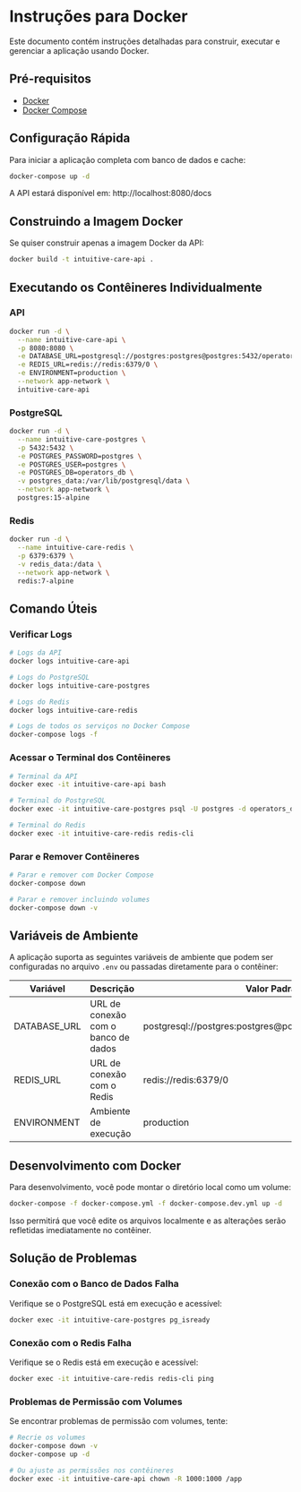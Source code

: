 # Instruções para Docker

Este documento contém instruções detalhadas para construir, executar e gerenciar a aplicação usando Docker.

## Pré-requisitos

- [Docker](https://docs.docker.com/get-docker/)
- [Docker Compose](https://docs.docker.com/compose/install/)

## Configuração Rápida

Para iniciar a aplicação completa com banco de dados e cache:

```bash
docker-compose up -d
```

A API estará disponível em: http://localhost:8080/docs

## Construindo a Imagem Docker

Se quiser construir apenas a imagem Docker da API:

```bash
docker build -t intuitive-care-api .
```

## Executando os Contêineres Individualmente

### API

```bash
docker run -d \
  --name intuitive-care-api \
  -p 8080:8080 \
  -e DATABASE_URL=postgresql://postgres:postgres@postgres:5432/operators_db \
  -e REDIS_URL=redis://redis:6379/0 \
  -e ENVIRONMENT=production \
  --network app-network \
  intuitive-care-api
```

### PostgreSQL

```bash
docker run -d \
  --name intuitive-care-postgres \
  -p 5432:5432 \
  -e POSTGRES_PASSWORD=postgres \
  -e POSTGRES_USER=postgres \
  -e POSTGRES_DB=operators_db \
  -v postgres_data:/var/lib/postgresql/data \
  --network app-network \
  postgres:15-alpine
```

### Redis

```bash
docker run -d \
  --name intuitive-care-redis \
  -p 6379:6379 \
  -v redis_data:/data \
  --network app-network \
  redis:7-alpine
```

## Comando Úteis

### Verificar Logs

```bash
# Logs da API
docker logs intuitive-care-api

# Logs do PostgreSQL
docker logs intuitive-care-postgres

# Logs do Redis
docker logs intuitive-care-redis

# Logs de todos os serviços no Docker Compose
docker-compose logs -f
```

### Acessar o Terminal dos Contêineres

```bash
# Terminal da API
docker exec -it intuitive-care-api bash

# Terminal do PostgreSQL
docker exec -it intuitive-care-postgres psql -U postgres -d operators_db

# Terminal do Redis
docker exec -it intuitive-care-redis redis-cli
```

### Parar e Remover Contêineres

```bash
# Parar e remover com Docker Compose
docker-compose down

# Parar e remover incluindo volumes
docker-compose down -v
```

## Variáveis de Ambiente

A aplicação suporta as seguintes variáveis de ambiente que podem ser configuradas no arquivo `.env` ou passadas diretamente para o contêiner:

| Variável        | Descrição                            | Valor Padrão                                         |
|-----------------|--------------------------------------|------------------------------------------------------|
| DATABASE_URL    | URL de conexão com o banco de dados  | postgresql://postgres:postgres@postgres:5432/operators_db |
| REDIS_URL       | URL de conexão com o Redis           | redis://redis:6379/0                                |
| ENVIRONMENT     | Ambiente de execução                 | production                                           |

## Desenvolvimento com Docker

Para desenvolvimento, você pode montar o diretório local como um volume:

```bash
docker-compose -f docker-compose.yml -f docker-compose.dev.yml up -d
```

Isso permitirá que você edite os arquivos localmente e as alterações serão refletidas imediatamente no contêiner.

## Solução de Problemas

### Conexão com o Banco de Dados Falha

Verifique se o PostgreSQL está em execução e acessível:

```bash
docker exec -it intuitive-care-postgres pg_isready
```

### Conexão com o Redis Falha

Verifique se o Redis está em execução e acessível:

```bash
docker exec -it intuitive-care-redis redis-cli ping
```

### Problemas de Permissão com Volumes

Se encontrar problemas de permissão com volumes, tente:

```bash
# Recrie os volumes
docker-compose down -v
docker-compose up -d

# Ou ajuste as permissões nos contêineres
docker exec -it intuitive-care-api chown -R 1000:1000 /app
``` 